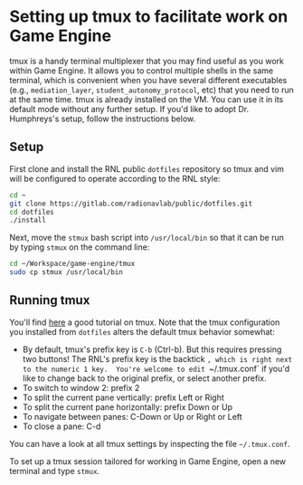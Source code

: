 # Setting up tmux to facilitate work on Game Engine

tmux is a handy terminal multiplexer that you may find useful as you work
within Game Engine.  It allows you to control multiple shells in the same
terminal, which is convenient when you have several different executables
(e.g., `mediation_layer`, `student_autonomy_protocol`, etc) that you need to
run at the same time.  tmux is already installed on the VM.  You can use it in
its default mode without any further setup.  If you'd like to adopt
Dr. Humphreys's setup, follow the instructions below.

## Setup

First clone and install the RNL public `dotfiles` repository so tmux and vim
will be configured to operate according to the RNL style:
```bash
cd ~
git clone https://gitlab.com/radionavlab/public/dotfiles.git
cd dotfiles
./install
```

Next, move the `stmux` bash script into `/usr/local/bin` so that it can be run
by typing `stmux` on the command line:
```bash
cd ~/Workspace/game-engine/tmux
sudo cp stmux /usr/local/bin
```

## Running tmux

You'll find
[here](https://www.hamvocke.com/blog/a-quick-and-easy-guide-to-tmux/) a good
tutorial on tmux. Note that the tmux configuration you installed from
`dotfiles` alters the default tmux behavior somewhat:

- By default, tmux's prefix key is `C-b` (Ctrl-b).  But this requires pressing
  two buttons!  The RNL's prefix key is the backtick `, which is right next to
  the numeric 1 key.  You're welcome to edit `~/.tmux.conf` if you'd like to
  change back to the original prefix, or select another prefix.
- To switch to window 2: prefix 2
- To split the current pane vertically: prefix Left or Right
- To split the current pane horizontally: prefix Down or Up
- To navigate between panes: C-Down or Up or Right or Left
- To close a pane: C-d

You can have a look at all tmux settings by inspecting the file
`~/.tmux.conf`.

To set up a tmux session tailored for working in Game Engine, open a new
terminal and type `stmux`.

